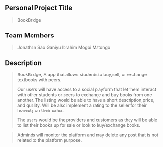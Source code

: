 ## Personal Project Title
>BookBridge

## Team Members
>Jonathan Sao
>Ganiyu Ibrahim
>Mogoi Matongo



## Description
>BookBridge, A app that allows students to buy,sell, or exchange textbooks with peers.
>
>Our users will have access to a social playform that let them interact with other students or peers to exchange and buy books from one another. The listing would be able to have a short description,price, and quality.
>Will be also implement a rating to the seller for their honesty on their sales.
>
>The users would be the providers and customers as they will be able to list their books up for sale or look to buy/exchange books.

>Adminds will monitor the platform and may delete any post that is not related to the platform purpose.
